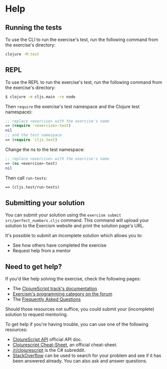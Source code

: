 # Help

## Running the tests

To use the CLI to run the exercise's test, run the following command from the exercise's directory:

```bash
clojure -M:test
```

## REPL

To use the REPL to run the exercise's test, run the following command from the exercise's directory:

```bash
$ clojure -m cljs.main -re node
```

Then `require` the exercise's test namespace and the Clojure test namespace):

```clojure
;; replace <exercise> with the exercise's name
=> (require '<exercise>-test)
nil
;; and the test namespace
=> (require 'cljs.test)
```

Change the ns to the test namespace:

```clojure
;; replace <exercise> with the exercise's name
=> (ns <exercise>-test)
nil
```

Then call `run-tests`:

```clojure
=> (cljs.test/run-tests)
```

## Submitting your solution

You can submit your solution using the `exercism submit src/perfect_numbers.cljs` command.
This command will upload your solution to the Exercism website and print the solution page's URL.

It's possible to submit an incomplete solution which allows you to:

- See how others have completed the exercise
- Request help from a mentor

## Need to get help?

If you'd like help solving the exercise, check the following pages:

- The [ClojureScript track's documentation](https://exercism.org/docs/tracks/clojurescript)
- [Exercism's programming category on the forum](https://forum.exercism.org/c/programming/5)
- The [Frequently Asked Questions](https://exercism.org/docs/using/faqs)

Should those resources not suffice, you could submit your (incomplete) solution to request mentoring.

To get help if you're having trouble, you can use one of the following resources:

- [ClojureScript API](http://cljs.github.io/api/) official API doc.
- [Clojurescript Cheat-Sheet](https://clojure.org/api/cheatsheet), an official cheat-sheet.
- [/r/clojurescript](https://www.reddit.com/r/clojurescript) is the C# subreddit.
- [StackOverflow](http://stackoverflow.com/questions/tagged/clojurescript) can be used to search for your problem and see if it has been answered already. You can also ask and answer questions.